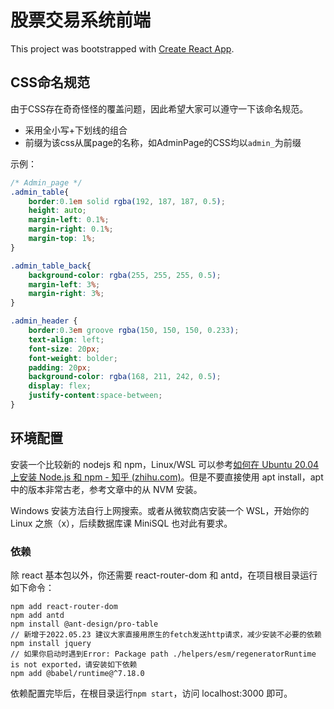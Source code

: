 # 股票交易系统前端

This project was bootstrapped with [Create React App](https://github.com/facebook/create-react-app).

## CSS命名规范

由于CSS存在奇奇怪怪的覆盖问题，因此希望大家可以遵守一下该命名规范。

- 采用全小写+下划线的组合
- 前缀为该css从属page的名称，如AdminPage的CSS均以```admin_```为前缀

示例：

```css
/* Admin_page */
.admin_table{
    border:0.1em solid rgba(192, 187, 187, 0.5);
    height: auto;
    margin-left: 0.1%;
    margin-right: 0.1%;
    margin-top: 1%;
}

.admin_table_back{
    background-color: rgba(255, 255, 255, 0.5);
    margin-left: 3%;
    margin-right: 3%;
}

.admin_header {
    border:0.3em groove rgba(150, 150, 150, 0.233);
    text-align: left;
    font-size: 20px;
    font-weight: bolder;
    padding: 20px;
    background-color: rgba(168, 211, 242, 0.5);
    display: flex;
    justify-content:space-between;
}
```



## 环境配置

安装一个比较新的 nodejs 和 npm，Linux/WSL 可以参考[如何在 Ubuntu 20.04 上安装 Node.js 和 npm - 知乎 (zhihu.com)](https://zhuanlan.zhihu.com/p/140961618)。但是不要直接使用 apt install，apt 中的版本非常古老，参考文章中的从 NVM 安装。

Windows 安装方法自行上网搜索。或者从微软商店安装一个 WSL，开始你的 Linux 之旅（x），后续数据库课 MiniSQL 也对此有要求。

### 依赖

除 react 基本包以外，你还需要 react-router-dom 和 antd，在项目根目录运行如下命令：

```shell
npm add react-router-dom
npm add antd
npm install @ant-design/pro-table
// 新增于2022.05.23 建议大家直接用原生的fetch发送http请求，减少安装不必要的依赖
npm install jquery
// 如果你启动时遇到Error: Package path ./helpers/esm/regeneratorRuntime is not exported，请安装如下依赖
npm add @babel/runtime@^7.18.0
```

依赖配置完毕后，在根目录运行`npm start`，访问 localhost:3000 即可。
